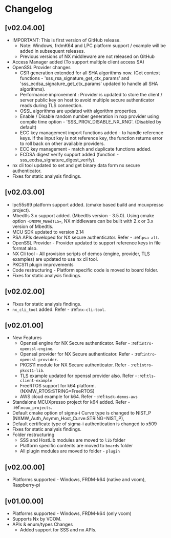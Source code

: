 # Changelog

## [v02.04.00]
- IMPORTANT: This is first version of GitHub release.
	- Note: Windows, frdmK64 and LPC platform support / example will be added in subsequent releases.
	- Previous versions of NX middleware are not released on GitHub
- Access Manager added (To support multiple client access SA)
- OpenSSL Provider changes
	- CSR generation extended for all SHA algorithms now. (Get context functions - 'sss_rsa_signature_get_ctx_params' and 'sss_ecdsa_signature_get_ctx_params' updated to handle all SHA algorithms).
	- Performance improvement : Provider is updated to store the client / server public key on host to avoid multiple secure authenticator reads during TLS connection.
	- OSSL algorithms are updated with algorithm properties.
	- Enable / Disable random number generation in nxp provider using compile time option - 'SSS_PROV_DISABLE_NX_RNG'. (Disabled by default)
	- ECC key management import functions added - to handle reference keys. If the input key is not reference key, the function returns error to roll back on other available providers.
	- ECC key management - match and duplicate functions added.
	- ECDSA digest verify support added (function - sss_ecdsa_signature_digest_verify).
- nx cli tool updated to set and get binary data form nx secure authenticator.
- Fixes for static analysis findings.

## [v02.03.00]
- lpc55s69 platform support added. (cmake based build and mcuxpresso project).
- Mbedtls 3.x support added. (Mbedtls version - 3.5.0). Using cmake option `-DNXMW_MBedTLS=`, NX middleware can be built with 2.x or 3.x version of Mbedtls.
- MCU SDK updated to version 2.14
- PSA APIs developed for NX secure authenticator. Refer - :ref:`psa-alt`.
- OpenSSL Provider - Provider updated to support reference keys in file format also.
- NX Cli tool - All provision scripts of demos (engine, provider, TLS examples) are updated to use nx cli tool.
- PKCS11 plugin improvements
- Code restructuring - Platform specific code is moved to board folder.
- Fixes for static analysis findings.

## [v02.02.00]
- Fixes for static analysis findings.
- `nx_cli_tool` added. Refer - :ref:`nx-cli-tool`.

## [v02.01.00]
- New Features
	- Openssl engine for NX Secure authenticator. Refer - :ref:`intro-openssl-engine`.
	- Openssl provider for NX Secure authenticator. Refer - :ref:`intro-openssl-provider`.
	- PKCS11 module for NX Secure authenticator. Refer - :ref:`intro-pkcs11-lib`.
	- TLS example updated for openssl provider also. Refer - :ref:`tls-client-example`
	- FreeRTOS support for k64 platform. (NXMW_RTOS:STRING=FreeRTOS)
	- AWS cloud example for k64. Refer - :ref:`ksdk-demos-aws`
- Standalone MCUXpresso project for k64 added. Refer - :ref:`mcux_projects`.
- Default cmake option of sigma-i Curve type is changed to NIST_P (NXMW_Auth_Asymm_Host_Curve:STRING=NIST_P),
- Default certificate type of sigma-i authentication is changed to x509
- Fixes for static analysis findings.
- Folder restructuring
    - SSS and HostLib modules are moved to `lib` folder
    - Platform specific contents are moved to `boards` folder
    - All plugin modules are moved to folder - `plugin`

## [v02.00.00]
- Platforms supported - Windows, FRDM-k64 (native and vcom), Raspberry-pi

## [v01.00.00]
- Platforms supported - Windows, FRDM-k64 (only vcom)
- Supports Nx by VCOM.
- APIs & enum/types Changes
    - Added support for SSS and nx APIs.